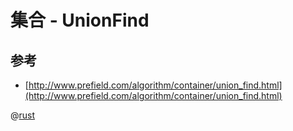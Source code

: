 # 集合 - UnionFind

## 参考
- [http://www.prefield.com/algorithm/container/union_find.html](http://www.prefield.com/algorithm/container/union_find.html)

@[rust](procon-rs/src/set/union_find.rs)
